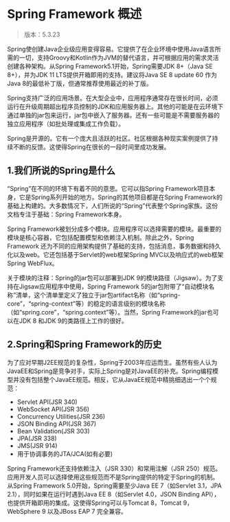 # Spring Framework 概述
> 版本：5.3.23

Spring使创建Java企业级应用变得容易。它提供了在企业环境中使用Java语言所需的一切，支持Groovy和Kotlin作为JVM的替代语言，并可根据应用的需求灵活创建各种架构。从Spring Framework5.1开始，Spring需要JDK 8+（Java SE 8+），并为JDK 11 LTS提供开箱即用的支持。建议将Java SE 8 update 60 作为Java 8的最低补丁版，但通常推荐使用最近的补丁版。

Spring支持广泛的应用场景。在大型企业中，应用程序通常存在很长时间，必须运行在升级周期超出程序员控制的JDK和应用服务器上。其他的可能是在云环境下通过单独的jar包来运行，jar包中嵌入了服务器。还有一些可能是不需要服务器的独立应用程序（如批处理或集成工作负载）。

Spring是开源的。它有一个庞大且活跃的社区。社区根据各种现实案例提供了持续不断的反馈。这使得Spring在很长的一段时间里成功发展。

## 1.我们所说的Spring是什么
“Spring”在不同的环境下有着不同的意思。它可以指Spring Framework项目本身，它是Spring系列开始的地方。Spring的其他项目都是在Spring Framework的基础上构建的。大多数情况下，人们所说的“Spring”代表整个Spring家族。这份文档专注于基础：Spring Framework本身。

Spring Framework被划分成多个模块。应用程序可以选择需要的模块。最重要的模块是核心容器，它包括配置模型和依赖注入机制。除此之外，Spring Framework 还为不同的应用架构提供了基础的支持，包括消息，事务数据和持久化以及web。它还包括基于Servlet的web框架Spring MVC以及响应式的web框架Spring WebFlux。

关于模块的注释：Spring的jar包可以部署到JDK 9的模块路径（Jigsaw）。为了支持在Jigsaw应用程序中使用，Spring Framework 5的jar包附带了“自动模块名称”清单，这个清单里定义了独立于jar包artifact名称（如“spring-core”，“spring-context”等）的稳定的语言级别的模块名称（如“spring.core”，“spring.context”等）。当然，Spring Framework的jar也可以在JDK 8 和JDK 9的类路径上工作的很好。

## 2.Spring和Spring Framework的历史
为了应对早期J2EE规范的复杂性，Spring于2003年应运而生。虽然有些人认为JavaEE和Spring是竞争对手，实际上Spring是对JavaEE的补充。Spring编程模型并没有包括整个JavaEE规范。相反，它从JavaEE规范中精挑细选出一个个规范：
* Servlet API(JSR 340)
* WebSocket API(JSR 356)
* Concurrency Utilities(JSR 236)
* JSON Binding API(JSR 367)
* Bean Validation(JSR 303)
* JPA(JSR 338)
* JMS(JSR 914)
* 用于协调事务的JTA/JCA(如有必要)

Spring Framework还支持依赖注入（JSR 330）和常用注解（JSR 250）规范。应用开发人员可以选择使用这些规范而不是Spring提供的特定于Spring的机制。
从Spring Framework 5.0开始，Spring需要至少Java EE 7（如Servlet 3.1，JPA 2.1），同时如果在运行时遇到Java EE 8（如Servlet 4.0，JSON Binding API），也提供开箱即用的集成。这使得Spring可以与Tomcat 8，Tomcat 9，WebSphere 9 以及JBoss EAP 7 完全兼容。